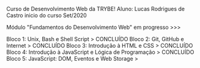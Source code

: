 Curso de Desenvolvimento Web da TRYBE!
Aluno: Lucas Rodrigues de Castro
inicio do curso Set/2020

Módulo "Fundamentos do Desenvolvimento Web"
em progresso >>>

Bloco 1: Unix, Bash e Shell Script > CONCLUÍDO
Bloco 2: Git, GitHub e Internet > CONCLUÍDO
Bloco 3: Introdução à HTML e CSS > CONCLUÍDO
Bloco 4: Introdução à JavaScript e Lógica de Programação > CONCLUÍDO
Bloco 5: JavaScript: DOM, Eventos e Web Storage >
